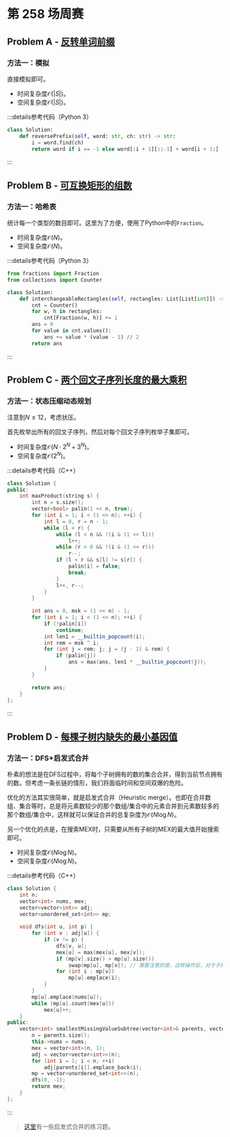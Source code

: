 # 第 258 场周赛

## Problem A - [反转单词前缀](https://leetcode.cn/problems/reverse-prefix-of-word/)

### 方法一：模拟

直接模拟即可。

- 时间复杂度$\mathcal{O}(|S|)$。
- 空间复杂度$\mathcal{O}(|S|)$。

:::details参考代码（Python 3）

```python
class Solution:
    def reversePrefix(self, word: str, ch: str) -> str:
        i = word.find(ch)
        return word if i == -1 else word[:i + 1][::-1] + word[i + 1:]
```

:::

## Problem B - [可互换矩形的组数](https://leetcode.cn/problems/number-of-pairs-of-interchangeable-rectangles/)

### 方法一：哈希表

统计每一个类型的数目即可。这里为了方便，使用了Python中的`Fraction`。

- 时间复杂度$\mathcal{O}(N)$。
- 空间复杂度$\mathcal{O}(N)$。

:::details参考代码（Python 3）

```python
from fractions import Fraction
from collections import Counter

class Solution:
    def interchangeableRectangles(self, rectangles: List[List[int]]) -> int:
        cnt = Counter()
        for w, h in rectangles:
            cnt[Fraction(w, h)] += 1
        ans = 0
        for value in cnt.values():
            ans += value * (value - 1) // 2
        return ans
```

:::

## Problem C - [两个回文子序列长度的最大乘积](https://leetcode.cn/problems/maximum-product-of-the-length-of-two-palindromic-subsequences/)

### 方法一：状态压缩动态规划

注意到$N\le12$，考虑状压。

首先枚举出所有的回文子序列，然后对每个回文子序列枚举子集即可。

- 时间复杂度$\mathcal{O}(N\cdot2^N+3^N)$。
- 空间复杂度$\mathcal{O}(2^N)$。

:::details参考代码（C++）

```cpp
class Solution {
public:
    int maxProduct(string s) {
        int n = s.size();
        vector<bool> palin(1 << n, true);
        for (int i = 1; i < (1 << n); ++i) {
            int l = 0, r = n - 1;
            while (l < r) {
                while (l < n && !(i & (1 << l)))
                    l++;
                while (r > 0 && !(i & (1 << r)))
                    r--;
                if (l < r && s[l] != s[r]) {
                    palin[i] = false;
                    break;
                }
                l++, r--;
            }
        }
        
        int ans = 0, msk = (1 << n) - 1;
        for (int i = 1; i < (1 << n); ++i) {
            if (!palin[i])
                continue;
            int len1 = __builtin_popcount(i);
            int rem = msk ^ i;
            for (int j = rem; j; j = (j - 1) & rem) {
                if (palin[j])
                    ans = max(ans, len1 * __builtin_popcount(j));
            }
        }
        
        return ans;
    }
};
```

:::

## Problem D - [每棵子树内缺失的最小基因值](https://leetcode.cn/problems/smallest-missing-genetic-value-in-each-subtree/)

### 方法一：DFS+启发式合并

朴素的想法是在DFS过程中，将每个子树拥有的数的集合合并，得到当前节点拥有的数。但考虑一条长链的情形，我们将面临时间和空间双爆的危险。

优化的方法其实很简单，就是启发式合并（Heuristic merge）。也即在合并数组、集合等时，总是将元素数较少的那个数组/集合中的元素合并到元素数较多的那个数组/集合中，这样就可以保证合并的总复杂度为$\mathcal{O}(N\log N)$。

另一个优化的点是，在搜索MEX时，只需要从所有子树的MEX的最大值开始搜索即可。

- 时间复杂度$\mathcal{O}(N\log N)$。
- 空间复杂度$\mathcal{O}(N\log N)$。

:::details参考代码（C++）

```cpp
class Solution {
    int n;
    vector<int> nums, mex;
    vector<vector<int>> adj;
    vector<unordered_set<int>> mp;
    
    void dfs(int u, int p) {
        for (int v : adj[u]) {
            if (v != p) {
                dfs(v, u);
                mex[u] = max(mex[u], mex[v]);
                if (mp[v].size() > mp[u].size())
                    swap(mp[u], mp[v]); // 需要注意的是，这样操作后，对于子树中的点，`mp[v]`就不一定和`v`对应了。但因为它们之后不会再被用到，所以也没有影响。
                for (int i : mp[v])
                    mp[u].emplace(i);
            }
        }
        mp[u].emplace(nums[u]);
        while (mp[u].count(mex[u]))
            mex[u]++;
    }
public:
    vector<int> smallestMissingValueSubtree(vector<int>& parents, vector<int>& nums) {
        n = parents.size();
        this->nums = nums;
        mex = vector<int>(n, 1);
        adj = vector<vector<int>>(n);
        for (int i = 1; i < n; ++i)
            adj[parents[i]].emplace_back(i);
        mp = vector<unordered_set<int>>(n);
        dfs(0, -1);
        return mex;
    }
};
```

:::

> [这里](/docs/basic/heuristic-merge/)有一些启发式合并的练习题。
